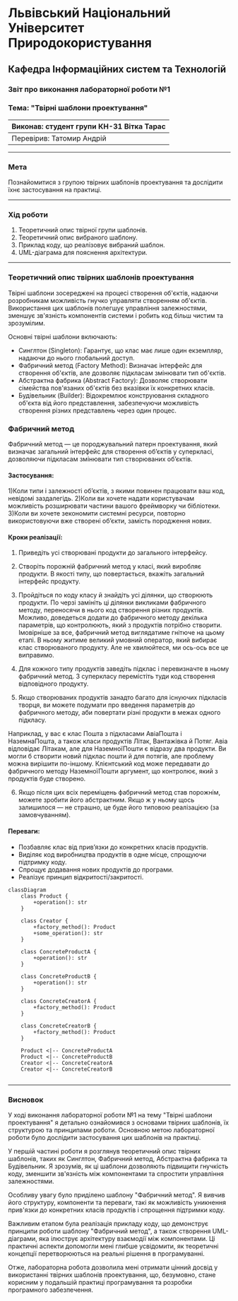 
# Львівський Національний Університет Природокористування
## Кафедра Інформаційних систем та Технологій

### Звіт про виконання лабораторної роботи №1
### Тема: "Твірні шаблони проектування"

| Виконав: студент групи КН-31 Вітка Тарас |  
| ------------------------------------------ |  
| Перевірив: Татомир Андрій                  |  

---

### Мета
Познайомитися з групою твірних шаблонів проектування та дослідити їхнє застосування на практиці.

---

### Хід роботи

1. Теоретичний опис твірної групи шаблонів.
2. Теоретичний опис вибраного шаблону.
3. Приклад коду, що реалізовує вибраний шаблон.
4. UML-діаграма для пояснення архітектури.

---

### Теоретичний опис твірних шаблонів проектування

Твірні шаблони зосереджені на процесі створення об'єктів, надаючи розробникам можливість гнучко управляти створенням об'єктів. Використання цих шаблонів полегшує управління залежностями, зменшує зв'язність компонентів системи і робить код більш чистим та зрозумілим.

Основні твірні шаблони включають:

- Синглтон (Singleton): Гарантує, що клас має лише один екземпляр, надаючи до нього глобальний доступ.
- Фабричний метод (Factory Method): Визначає інтерфейс для створення об'єктів, але дозволяє підкласам змінювати тип об'єктів.
- Абстрактна фабрика (Abstract Factory): Дозволяє створювати сімейства пов'язаних об'єктів без вказівки їх конкретних класів.
- Будівельник (Builder): Відокремлює конструювання складного об'єкта від його представлення, забезпечуючи можливість створення різних представлень через один процес.

### Фабричний метод

Фабричний метод — це породжувальний патерн проектування, який визначає загальний інтерфейс для створення об’єктів у суперкласі, дозволяючи підкласам змінювати тип створюваних об’єктів.

####  Застосування:
1)Коли типи і залежності об’єктів, з якими повинен працювати ваш код, невідомі заздалегідь.
2)Коли ви хочете надати користувачам можливість розширювати частини вашого фреймворку чи бібліотеки.
3)Коли ви хочете зекономити системні ресурси, повторно використовуючи вже створені об’єкти, замість породження нових.

#### Кроки реалізації:
1) Приведіть усі створювані продукти до загального інтерфейсу.

2) Створіть порожній фабричний метод у класі, який виробляє продукти. В якості типу, що повертається, вкажіть загальний інтерфейс продукту.

3) Пройдіться по коду класу й знайдіть усі ділянки, що створюють продукти. По черзі замініть ці ділянки викликами фабричного методу, переносячи в нього код створення різних продуктів. Можливо, доведеться додати до фабричного методу декілька параметрів, що контролюють, який з продуктів потрібно створити. Імовірніше за все, фабричний метод виглядатиме гнітюче на цьому етапі. В ньому житиме великий умовний оператор, який вибирає клас створюваного продукту. Але не хвилюйтеся, ми ось-ось все це виправимо.

4) Для кожного типу продуктів заведіть підклас і перевизначте в ньому фабричний метод. З суперкласу перемістіть туди код створення відповідного продукту.

5) Якщо створюваних продуктів занадто багато для існуючих підкласів творця, ви можете подумати про введення параметрів до фабричного методу, аби повертати різні продукти в межах одного підкласу.

Наприклад, у вас є клас Пошта з підкласами АвіаПошта і НаземнаПошта, а також класи продуктів Літак, Вантажівка й Потяг. Авіа відповідає Літакам, але для НаземноїПошти є відразу два продукти. Ви могли б створити новий підклас пошти й для потягів, але проблему можна вирішити по-іншому. Клієнтський код може передавати до фабричного методу НаземноїПошти аргумент, що контролює, який з продуктів буде створено.

6) Якщо після цих всіх переміщень фабричний метод став порожнім, можете зробити його абстрактним. Якщо ж у ньому щось залишилося — не страшно, це буде його типовою реалізацією (за замовчуванням).

#### Переваги:
- Позбавляє клас від прив’язки до конкретних класів продуктів.
- Виділяє код виробництва продуктів в одне місце, спрощуючи підтримку коду.
- Спрощує додавання нових продуктів до програми.
- Реалізує принцип відкритості/закритості.

```mermaid
classDiagram
    class Product {
        +operation(): str
    }

    class Creator {
        +factory_method(): Product
        +some_operation(): str
    }

    class ConcreteProductA {
        +operation(): str
    }

    class ConcreteProductB {
        +operation(): str
    }

    class ConcreteCreatorA {
        +factory_method(): Product
    }

    class ConcreteCreatorB {
        +factory_method(): Product
    }

    Product <|-- ConcreteProductA
    Product <|-- ConcreteProductB
    Creator <|-- ConcreteCreatorA
    Creator <|-- ConcreteCreatorB


```

---

### Висновок

У ході виконання лабораторної роботи №1 на тему "Твірні шаблони проектування" я детально ознайомився з основами твірних шаблонів, їх структурою та принципами роботи. Основною метою лабораторної роботи було дослідити застосування цих шаблонів на практиці.

У першій частині роботи я розглянув теоретичний опис твірних шаблонів, таких як Синглтон, Фабричний метод, Абстрактна фабрика та Будівельник. Я зрозумів, як ці шаблони дозволяють підвищити гнучкість коду, зменшити зв'язність між компонентами та спростити управління залежностями.

Особливу увагу було приділено шаблону "Фабричний метод". Я вивчив його структуру, компоненти та переваги, такі як можливість уникнення прив'язки до конкретних класів продуктів і спрощення підтримки коду.

Важливим етапом була реалізація прикладу коду, що демонструє принципи роботи шаблону "Фабричний метод", а також створення UML-діаграми, яка ілюструє архітектуру взаємодії між компонентами. Ці практичні аспекти допомогли мені глибше усвідомити, як теоретичні концепції перетворюються на реальні рішення в програмуванні.

Отже, лабораторна робота дозволила мені отримати цінний досвід у використанні твірних шаблонів проектування, що, безумовно, стане корисним у подальшій практиці програмування та розробки програмного забезпечення.

